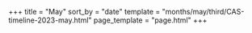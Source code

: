 +++
title = "May"
sort_by = "date"
template = "months/may/third/CAS-timeline-2023-may.html"
page_template = "page.html"
+++
